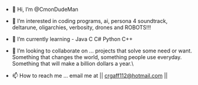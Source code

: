 - 👋 Hi, I’m @CmonDudeMan

- 👀 I’m interested in coding programs, ai, persona 4 soundtrack, deltarune, oligarchies, verbosity, drones and ROBOTS!!!

- 🌱 I’m currently learning - Java C C# Python C++ 

- 💞️ I’m looking to collaborate on ... projects that solve some need or want. Something that changes the world, something people use everyday. Something that will make a billion dollars a year.\\

- 📫 How to reach me ... email me at || crgaff112@hotmail.com ||


                                        
<!---
CmonDudeMan/CmonDudeMan is a ✨ special ✨ repository because its `README.md` (this file) appears on your GitHub profile.
You can click the Preview link to take a look at your changes.
--->
